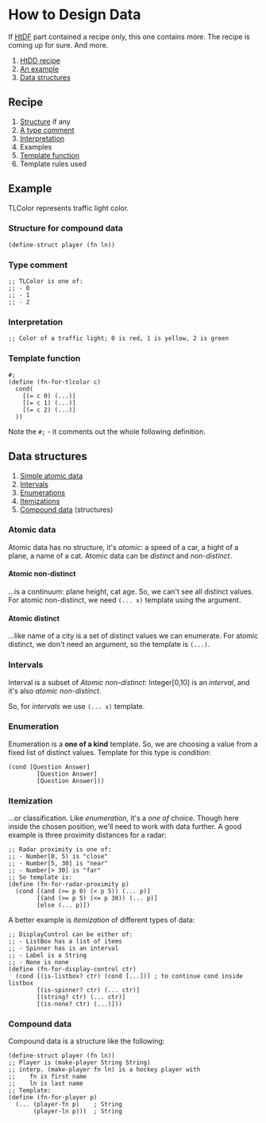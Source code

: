 # How to Design Data
If [HtDF](HtDF.md) part contained a recipe only, this one contains more.
The recipe is coming up for sure. And more.
1. [HtDD recipe](#recipe)
2. [An example](#example)
3. [Data structures](#data-structures)

## Recipe

1. [Structure](#structure-for-compound-data) if any
2. [A type comment](#type-comment)
3. [Interpretation](#interpretation)
4. Examples
5. [Template function](#template-function)
6. Template rules used

## Example
TLColor represents traffic light color.

### Structure for compound data
```racket
(define-struct player (fn ln))
```
### Type comment
```racket
;; TLColor is one of:
;; - 0
;; - 1
;; - 2
```

### Interpretation
```racket
;; Color of a traffic light; 0 is red, 1 is yellow, 2 is green
```

### Template function
```racket
#;
(define (fn-for-tlcolor c)
  cond(
    [(= c 0) (...)]
    [(= c 1) (...)]
    [(= c 2) (...)]
  ))
```
Note the `#;` - it comments out the whole following definition.

## Data structures
1. [Simple atomic data](#atomic-data)
2. [Intervals](#intervals)
3. [Enumerations](#enumeration)
4. [Itemizations](#itemization)
5. [Compound data](#compound-data) (structures) 

### Atomic data
Atomic data has no structure, it's _atomic_: a speed of a car, a hight of a plane, a name of a cat.
Atomic data can be _distinct_ and _non-distinct_.
#### Atomic non-distinct
...is a continuum: plane height, cat age. So, we can't see all distinct values.
For atomic non-distinct, we need `(... x)` template using the argument.

#### Atomic distinct
...like name of a city is a set of distinct values we can enumerate. 
For atomic distinct, we don't need an argument, so the template is `(...)`.

### Intervals
Interval is a subset of _Atomic non-distinct_: Integer[0,10] is an _interval_, and it's also _atomic non-distinct_.

So, for _intervals_ we use `(... x)` template.

### Enumeration
Enumeration is a **one of a kind** template.
So, we are choosing a value from a fixed list of distinct values.
Template for this type is _condition_:

```racket
(cond [Question Answer]
        [Question Answer]
        [Question Answer]))
```

### Itemization
...or classification. 
Like _enumeration_, it's a _one of_ choice. 
Though here inside the chosen position, we'll need to work with data further.
A good example is three proximity distances for a radar:

```racket
;; Radar proximity is one of:
;; - Number[0, 5) is "close"
;; - Number[5, 30] is "near"
;; - Number[> 30] is "far"
;; So template is:
(define (fn-for-radar-proximity p)
  (cond [(and (>= p 0) (< p 5)) (... p)]
        [(and (>= p 5) (<= p 30)) (... p)]
        [else (... p)])
```

A better example is _itemization_ of different types of data:
```racket
;; DisplayControl can be either of:
;; - ListBox has a list of items
;; - Spinner has is an interval
;; - Label is a String
;; - None is none
(define (fn-for-display-control ctr)
  (cond [(is-listbox? ctr) (cond [...])] ; to continue cond inside listbox
        [(is-spinner? ctr) (... ctr)]
        [(string? ctr) (... ctr)]
        [(is-none? ctr) (...)]))
```

### Compound data
Compound data is a structure like the following:
```racket
(define-struct player (fn ln))
;; Player is (make-player String String)
;; interp. (make-player fn ln) is a hockey player with
;;    fn is first name
;;    ln is last name
;; Template:
(define (fn-for-player p)
  (... (player-fn p)    ; String
       (player-ln p)))  ; String
```
